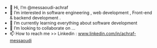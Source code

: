 - 👋 Hi, I’m @messaoudi-achraf
- 👀 I’m interested in software engineering , web development , Front-end & backend development .
- 🌱 I’m currently learning everything about software development
- 💞️ I’m looking to collaborate on ...
- 📫 How to reach me >> Linkedin : www.linkedin.com/in/achraf-messaoudi

